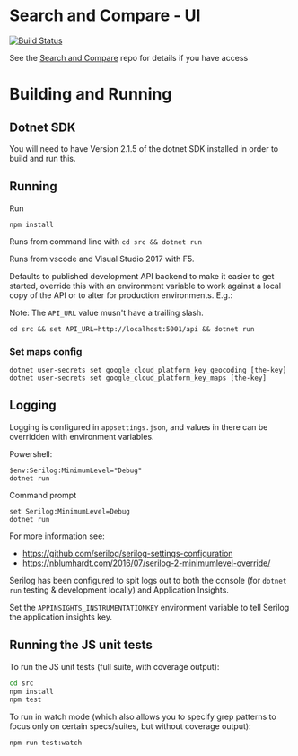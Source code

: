 # Search and Compare - UI

[![Build Status](https://travis-ci.com/DFE-Digital/search-and-compare-ui.svg?token=3fqqELBNRC5ecwar1xHq&branch=master)](https://travis-ci.com/DFE-Digital/search-and-compare-ui)

See the [Search and Compare](https://github.com/DFE-Digital/search-and-compare) repo for details if you have access

# Building and Running

## Dotnet SDK

You will need to have Version 2.1.5 of the dotnet SDK installed in order to build and run this.

## Running

Run

    npm install

Runs from command line with `cd src && dotnet run`

Runs from vscode and Visual Studio 2017 with F5.

Defaults to published development API backend to make it easier to get started, override this with an environment variable to work against a local copy of the API or to alter for production environments. E.g.:

Note: The `API_URL` value musn't have a trailing slash.

    cd src && set API_URL=http://localhost:5001/api && dotnet run

### Set maps config

    dotnet user-secrets set google_cloud_platform_key_geocoding [the-key]
    dotnet user-secrets set google_cloud_platform_key_maps [the-key]

## Logging

Logging is configured in `appsettings.json`, and values in there can be overridden with environment variables.

Powershell:

    $env:Serilog:MinimumLevel="Debug"
    dotnet run

Command prompt

    set Serilog:MinimumLevel=Debug
    dotnet run

For more information see:

- https://github.com/serilog/serilog-settings-configuration
- https://nblumhardt.com/2016/07/serilog-2-minimumlevel-override/

Serilog has been configured to spit logs out to both the console
(for `dotnet run` testing & development locally) and Application Insights.

Set the `APPINSIGHTS_INSTRUMENTATIONKEY` environment variable to tell Serilog the application insights key.

## Running the JS unit tests

To run the JS unit tests (full suite, with coverage output):

```bash
cd src
npm install
npm test
```

To run in watch mode (which also allows you to specify grep patterns to focus only on certain specs/suites, but without coverage output):

```bash
npm run test:watch
```

